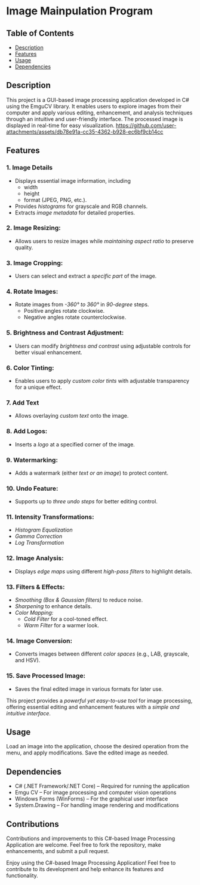 # Image Mainpulation Program 

## Table of Contents
- [Description](#Description)
- [Features](#Features)
- [Usage](#Usage)
- [Dependencies](#Dependencies)

## Description
This project is a GUI-based image processing application developed in C# using the EmguCV library. It enables users to explore images from their computer and apply various editing, enhancement, and analysis techniques through an intuitive and user-friendly interface. The processed image is displayed in real-time for easy visualization. 
https://github.com/user-attachments/assets/db78e91a-cc35-4362-b928-ec6bf9cb14cc

## Features

 ### 1. Image Details
   - Displays essential image information, including
      - width
      - height
      - format (JPEG, PNG, etc.).  
   - Provides *histograms* for grayscale and RGB channels.  
   - Extracts *image metadata* for detailed properties.
     
 ### 2. Image Resizing:
   - Allows users to resize images while *maintaining aspect ratio* to preserve quality.  

 ### 3. Image Cropping:
   - Users can select and extract a *specific part* of the image.
     
 ### 4. Rotate Images:
   - Rotate images from *-360° to 360°* in *90-degree* steps.
     - Positive angles rotate clockwise.
     - Negative angles rotate counterclockwise.

 ### 5. Brightness and Contrast Adjustment:
   - Users can modify *brightness and contrast* using adjustable controls for better visual enhancement.  

 ### 6. Color Tinting:
   - Enables users to apply *custom color tints* with adjustable transparency for a unique effect.  

### 7. Add Text
   - Allows overlaying *custom text* onto the image.  

### 8. Add Logos:
   - Inserts a *logo* at a specified corner of the image.  

### 9. Watermarking:
   - Adds a watermark (either *text or an image*) to protect content.  

### 10. Undo Feature:
   - Supports up to *three undo steps* for better editing control.

### 11. Intensity Transformations:
   - *Histogram Equalization* 
   - *Gamma Correction*  
   - *Log Transformation*  

### 12. Image Analysis:
   - Displays *edge maps* using different *high-pass filters* to highlight details.  

### 13. Filters & Effects:
   - *Smoothing (Box & Gaussian filters)* to reduce noise.  
   - *Sharpening* to enhance details.  
   - *Color Mapping:*
      - *Cold Filter* for a cool-toned effect.
      - *Warm Filter* for a warmer look.

### 14. Image Conversion:
   - Converts images between different *color spaces* (e.g., LAB, grayscale, and HSV).

### 15. Save Processed Image:
   - Saves the final edited image in various formats for later use.

This project provides a *powerful yet easy-to-use tool* for image processing, offering essential editing and enhancement features with a *simple and intuitive interface*.

 ## Usage
 
  Load an image into the application, choose the desired operation from the menu, and apply modifications. Save the edited image as needed.


## Dependencies

   -  C# (.NET Framework/.NET Core) – Required for running the application
   -  Emgu CV – For image processing and computer vision operations
   -  Windows Forms (WinForms) – For the graphical user interface
   -  System.Drawing – For handling image rendering and modifications

 ## Contributions
 
  Contributions and improvements to this C#-based Image Processing Application are welcome. Feel free to fork the repository, make enhancements, and submit a pull request.


 
  Enjoy using the C#-based Image Processing Application! Feel free to contribute to its development and help enhance its features and functionality.
 
